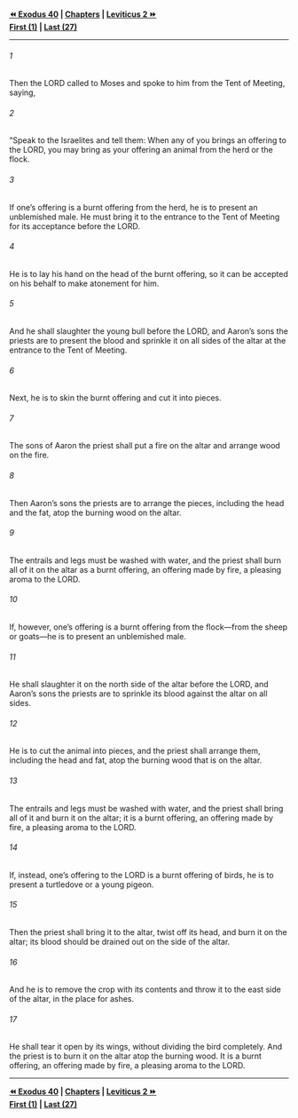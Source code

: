   
**[⏪ Exodus 40](../44.02%20Exodus/Exodus%2040.md) | [Chapters](./_index.md) | [Leviticus 2 ⏩](./Leviticus%202.md)**  
**[First (1)](Leviticus%201.md) | [Last (27)](./Leviticus%2027.md)**  
  
---  
  
###### 1  
Then the LORD called to Moses and spoke to him from the Tent of Meeting, saying,  
  
###### 2  
“Speak to the Israelites and tell them: When any of you brings an offering to the LORD, you may bring as your offering an animal from the herd or the flock.  
  
###### 3  
If one’s offering is a burnt offering from the herd, he is to present an unblemished male. He must bring it to the entrance to the Tent of Meeting for its acceptance before the LORD.  
  
###### 4  
He is to lay his hand on the head of the burnt offering, so it can be accepted on his behalf to make atonement for him.  
  
###### 5  
And he shall slaughter the young bull before the LORD, and Aaron’s sons the priests are to present the blood and sprinkle it on all sides of the altar at the entrance to the Tent of Meeting.  
  
###### 6  
Next, he is to skin the burnt offering and cut it into pieces.  
  
###### 7  
The sons of Aaron the priest shall put a fire on the altar and arrange wood on the fire.  
  
###### 8  
Then Aaron’s sons the priests are to arrange the pieces, including the head and the fat, atop the burning wood on the altar.  
  
###### 9  
The entrails and legs must be washed with water, and the priest shall burn all of it on the altar as a burnt offering, an offering made by fire, a pleasing aroma to the LORD.  
  
###### 10  
If, however, one’s offering is a burnt offering from the flock—from the sheep or goats—he is to present an unblemished male.  
  
###### 11  
He shall slaughter it on the north side of the altar before the LORD, and Aaron’s sons the priests are to sprinkle its blood against the altar on all sides.  
  
###### 12  
He is to cut the animal into pieces, and the priest shall arrange them, including the head and fat, atop the burning wood that is on the altar.  
  
###### 13  
The entrails and legs must be washed with water, and the priest shall bring all of it and burn it on the altar; it is a burnt offering, an offering made by fire, a pleasing aroma to the LORD.  
  
###### 14  
If, instead, one’s offering to the LORD is a burnt offering of birds, he is to present a turtledove or a young pigeon.  
  
###### 15  
Then the priest shall bring it to the altar, twist off its head, and burn it on the altar; its blood should be drained out on the side of the altar.  
  
###### 16  
And he is to remove the crop with its contents and throw it to the east side of the altar, in the place for ashes.  
  
###### 17  
He shall tear it open by its wings, without dividing the bird completely. And the priest is to burn it on the altar atop the burning wood. It is a burnt offering, an offering made by fire, a pleasing aroma to the LORD.  
  
  
---  
  
**[⏪ Exodus 40](../44.02%20Exodus/Exodus%2040.md) | [Chapters](./_index.md) | [Leviticus 2 ⏩](./Leviticus%202.md)**  
**[First (1)](Leviticus%201.md) | [Last (27)](./Leviticus%2027.md)**  
  
